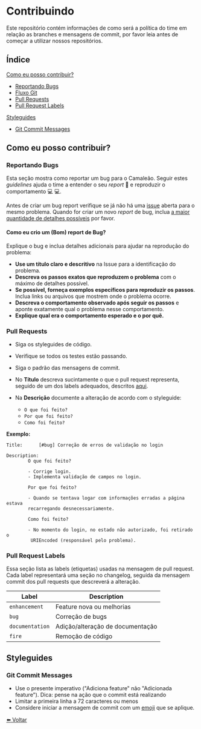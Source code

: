 # Contribuindo

Este repositório contém informações de como será a política do time em relação as branches e mensagens de commit, por favor leia antes de começar a utilizar nossos repositórios.

## Índice

[Como eu posso contribuir?](#como-eu-posso-contribuir)

  * [Reportando Bugs](#reportando-bugs)
  * [Fluxo Git](#fluxo-git)
  * [Pull Requests](#pull-requests)
  * [Pull Request Labels](#pull-request-labels)

[Styleguides](#styleguides)
  * [Git Commit Messages](#git-commit-messages)

## Como eu posso contribuir?

### Reportando Bugs

Esta seção mostra como reportar um bug para o Camaleão. Seguir estes _guidelines_ ajuda o time a entender o seu _report_ :pencil: e reproduzir o comportamento :computer: :computer:.

Antes de criar um bug report verifique se já não há uma [issue](https://github.com/yurisouza/expressionbuildernetcore/issues) aberta para o mesmo problema. Quando for criar um novo _report_ de bug, inclua [a maior quantidade de detalhes possíveis](#como-eu-crio-um-bom-report-de-bug) por favor.

#### Como eu crio um (Bom) report de Bug?

Explique o bug e inclua detalhes adicionais para ajudar na reprodução do problema:

* **Use um título claro e descritivo** na Issue para a identificação do problema.
* **Descreva os passos exatos que reproduzem o problema** com o máximo de detalhes possível. 
* **Se possível, forneça exemplos específicos para reproduzir os passos**. Inclua links ou arquivos que mostrem onde o problema ocorre.
* **Descreva o comportamento observado após seguir os passos** e aponte exatamente qual o problema nesse comportamento.
* **Explique qual era o comportamento esperado e o por quê.**

### Pull Requests

* Siga os styleguides de código.
* Verifique se todos os testes estão passando.
* Siga o padrão das mensagens de commit.
* No **Título** descreva sucintamente o que o pull request representa, seguido de um dos labels adequados, descritos [aqui](#pull-request-labels).
* Na **Descrição** documente a alteração de acordo com o styleguide:
 
  - `O que foi feito?`
  - `Por que foi feito?`
  - `Como foi feito?`
  
**Exemplo:**

```
Title:      [#bug] Correção de erros de validação no login

Description:  
        O que foi feito?
          
        - Corrige login.
        - Implementa validação de campos no login.

        Por que foi feito?
          
        - Quando se tentava logar com informações erradas a página estava 
        recarregando desnecessariamente.

        Como foi feito?

        - No momento do login, no estado não autorizado, foi retirado o
         URIEncoded (responsável pelo problema).
```

### Pull Request Labels

Essa seção lista as labels (etiquetas) usadas na mensagem de pull request.
Cada label representará uma seção no changelog, seguida da mensagem commit dos pull requests que descreverá a alteração.  

| Label |  Description |
| --- | --- |
| `enhancement` |  Feature nova ou melhorias |
| `bug` | Correção de bugs |
|`documentation`| Adição/alteração de documentação |
| `fire` |  Remoção de código |

## Styleguides

### Git Commit Messages

* Use o presente imperativo ("Adiciona feature" não "Adicionada feature"). Dica: pense na ação que o commit está realizando
* Limitar a primeira linha a 72 caracteres ou menos
* Considere iniciar a mensagem de commit com um [emoji](https://gitmoji.carloscuesta.me/) que se aplique.

[:arrow_left: Voltar](README.md)
